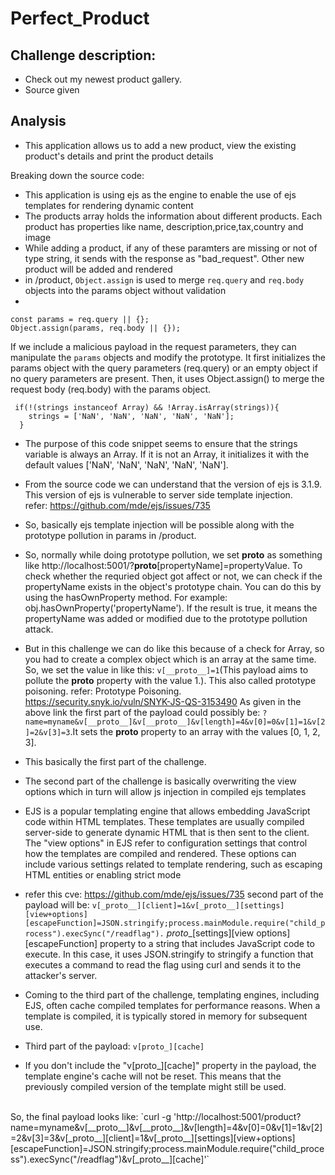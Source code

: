 # Perfect_Product

## Challenge description:
+ Check out my newest product gallery.
+ Source given

## Analysis
+ This application allows us to add a new product, view the existing product's details and print the product details

Breaking down the source code:
+ This application is using ejs as the engine to enable the use of ejs templates for rendering dynamic content
+ The products array holds the information about different products. Each product has properties like name, description,price,tax,country and image
+ While adding a product, if any of these paramters are missing or not of type string, it sends with the response as "bad_request". Other new product will be added and rendered
+ in /product, `Object.assign` is used to merge `req.query` and `req.body` objects into the params object without validation
+ 
```
const params = req.query || {};
Object.assign(params, req.body || {});
```
If we include a malicious payload in the request parameters, they can manipulate the `params` objects and modify the prototype.
It first initializes the params object with the query parameters (req.query) or an empty object if no query parameters are present. Then, it uses Object.assign() to merge the request body (req.body) with the params object.

```
 if(!(strings instanceof Array) && !Array.isArray(strings)){
    strings = ['NaN', 'NaN', 'NaN', 'NaN', 'NaN'];
  }
```
+ The purpose of this code snippet seems to ensure that the strings variable is always an Array. If it is not an Array, it initializes it with the default values ['NaN', 'NaN', 'NaN', 'NaN', 'NaN'].
+ From the source code we can understand that the version of ejs is 3.1.9. This version of ejs is vulnerable to server side template injection.<br>
refer: https://github.com/mde/ejs/issues/735
+ So, basically ejs template injection will be possible along with the prototype pollution in params in /product.
+ So, normally while doing prototype pollution, we set __proto__ as something like
http://localhost:5001/?__proto__[propertyName]=propertyValue. To check whether the requried object got affect or not, we can check if the propertyName exists in the object's prototype chain. You can do this by using the hasOwnProperty method. For example: obj.hasOwnProperty('propertyName'). If the result is true, it means the propertyName was added or modified due to the prototype pollution attack.

+ But in this challenge we can do like this because of a check for Array, so you had to create a complex object which is an array at the same time. So, we set the value in like this: `v[__proto__]=1`(This payload aims to pollute the __proto__ property with the value 1.). This also called prototype poisoning.
refer: Prototype Poisoning.
https://security.snyk.io/vuln/SNYK-JS-QS-3153490
As given in the above link the first part of the payload could possibly be:
`?name=myname&v[__proto__]&v[__proto__]&v[length]=4&v[0]=0&v[1]=1&v[2]=2&v[3]=3`.It sets the __proto__ property to an array with the values [0, 1, 2, 3].
+ This basically the first part of the challenge.
+ The second part of the challenge is basically overwriting the view options which in turn will allow js injection in compiled ejs templates
+ EJS is a popular templating engine that allows embedding JavaScript code within HTML templates. These templates are usually compiled server-side to generate dynamic HTML that is then sent to the client.
The "view options" in EJS refer to configuration settings that control how the templates are compiled and rendered. These options can include various settings related to template rendering, such as escaping HTML entities or enabling strict mode
+ refer this cve: https://github.com/mde/ejs/issues/735
second part of the payload will be: `v[_proto__][client]=1&v[_proto__][settings][view+options][escapeFunction]=JSON.stringify;process.mainModule.require("child_process").execSync("/readflag").`
_proto__[settings][view options][escapeFunction] property to a string that includes JavaScript code to execute. In this case, it uses JSON.stringify to stringify a function that executes a command to read the flag using curl and sends it to the attacker's server.
+ Coming to the third part of the challenge, templating engines, including EJS, often cache compiled templates for performance reasons. When a template is compiled, it is typically stored in memory for subsequent use.
+ Third part of the payload: `v[proto_][cache]`
+ If you don't include the "v[proto_][cache]" property in the payload, the template engine's cache will not be reset. This means that the previously compiled version of the template might still be used.
<br>
So, the final payload looks like:
`curl -g 'http://localhost:5001/product?name=myname&v[__proto__]&v[__proto__]&v[length]=4&v[0]=0&v[1]=1&v[2]=2&v[3]=3&v[_proto__][client]=1&v[_proto__][settings][view+options][escapeFunction]=JSON.stringify;process.mainModule.require("child_process").execSync("/readflag")&v[_proto__][cache]'`
